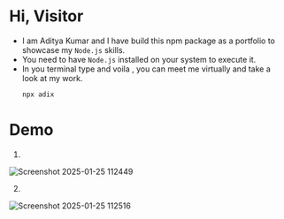 # Hi, Visitor 

- I am Aditya Kumar and I have build this npm package as a portfolio to showcase my `Node.js` skills.
- You need to have `Node.js` installed on your system to execute it.
- In you terminal type and voila , you can meet me virtually and take a look at my work.
  ```sh
  npx adix
  ```

# Demo
1.
 ![Screenshot 2025-01-25 112449](https://github.com/user-attachments/assets/113101ae-6a7f-4358-91e9-9ae70ed04064)

2.
 ![Screenshot 2025-01-25 112516](https://github.com/user-attachments/assets/594522b3-7db0-4d08-b0cb-090d3013960a)

